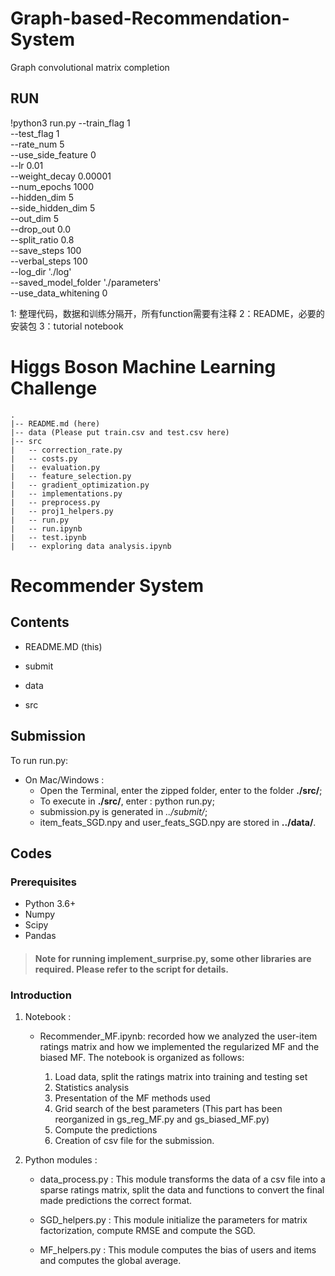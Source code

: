 # Graph-based-Recommendation-System
Graph convolutional matrix completion

## RUN
!python3 run.py --train_flag 1 \
                --test_flag 1 \
                --rate_num 5 \
                --use_side_feature 0 \
                --lr 0.01 \
                --weight_decay 0.00001 \
                --num_epochs 1000 \
                --hidden_dim 5 \
                --side_hidden_dim 5 \
                --out_dim 5 \
                --drop_out 0.0 \
                --split_ratio 0.8 \
                --save_steps 100 \
                --verbal_steps 100 \
                --log_dir './log' \
                --saved_model_folder './parameters' \
                --use_data_whitening 0 

1: 整理代码，数据和训练分隔开，所有function需要有注释
2：README，必要的安装包
3：tutorial notebook

# Higgs Boson Machine Learning Challenge
	.
	|-- README.md (here)
	|-- data (Please put train.csv and test.csv here)
	|-- src
	|   -- correction_rate.py
	|   -- costs.py
	|   -- evaluation.py
	|   -- feature_selection.py
	|   -- gradient_optimization.py
	|   -- implementations.py
	|   -- preprocess.py
	|   -- proj1_helpers.py
	|   -- run.py
	|   -- run.ipynb
    |   -- test.ipynb
	|   -- exploring data analysis.ipynb


# Recommender System

## Contents
- README.MD (this)
- submit

- data

- src


## Submission
To run run.py:
- On Mac/Windows : 
    - Open the Terminal, enter the zipped folder, enter to the folder **./src/**; 
    - To execute in  **./src/**, enter : python run.py;
    - submission.py is generated in *../submit/*;
    - item_feats_SGD.npy and user_feats_SGD.npy are stored in **../data/**.

## Codes
### Prerequisites
- Python 3.6+
- Numpy
- Scipy
- Pandas

> #### Note for running implement_surprise.py, some other libraries are required. Please refer to the script for details.

### Introduction
1. Notebook : 
    - Recommender_MF.ipynb: recorded how we analyzed the user-item ratings matrix and how we implemented the regularized MF and the biased MF. The notebook is organized as follows:

        1. Load data, split the ratings matrix into training and testing set
        2. Statistics analysis
        3. Presentation of the MF methods used
        4. Grid search of the best parameters (This part has been reorganized in gs_reg_MF.py and gs_biased_MF.py)
        5. Compute the predictions
        6. Creation of csv file for the submission.

2. Python modules :
    - data_process.py : This module transforms the data of a csv file into a sparse ratings matrix, split the data and functions to convert the final made predictions the correct format. 

    - SGD_helpers.py : This module initialize the parameters for matrix factorization, compute RMSE and compute the SGD.

    - MF_helpers.py : This module computes the bias of users and items and computes the global average.
